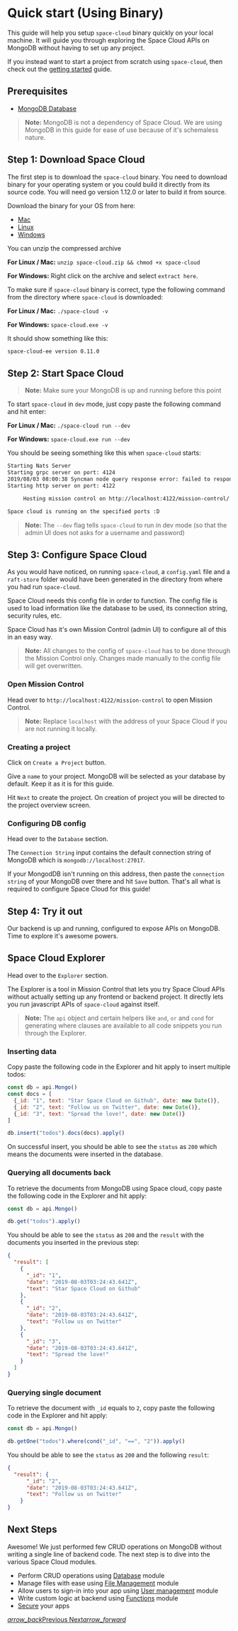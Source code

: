 # Quick start (Using Binary)

This guide will help you setup `space-cloud` binary quickly on your local machine. It will guide you through exploring the Space Cloud APIs on MongoDB without having to set up any project.

If you instead want to start a project from scratch using `space-cloud`, then check out the [getting started](/docs/getting-started) guide.

## Prerequisites

- [MongoDB Database](https://docs.mongodb.com/manual/installation/)

> **Note:** MongoDB is not a dependency of Space Cloud. We are using MongoDB in this guide for ease of use because of it's schemaless nature.

## Step 1: Download Space Cloud

The first step is to download the `space-cloud` binary. You need to download binary for your operating system or you could build it directly from its source code. You will need go version 1.12.0 or later to build it from source.

Download the binary for your OS from here:

- [Mac](https://spaceuptech.com/downloads/darwin/space-cloud.zip)
- [Linux](https://spaceuptech.com/downloads/linux/space-cloud.zip)
- [Windows](https://spaceuptech.com/downloads/windows/space-cloud.zip)

You can unzip the compressed archive

**For Linux / Mac:** `unzip space-cloud.zip && chmod +x space-cloud`

**For Windows:** Right click on the archive and select `extract here`.

To make sure if `space-cloud` binary is correct, type the following command from the directory where `space-cloud` is downloaded:

**For Linux / Mac:** `./space-cloud -v`

**For Windows:** `space-cloud.exe -v`

It should show something like this:
```bash
space-cloud-ee version 0.11.0
```

## Step 2: Start Space Cloud
> **Note:** Make sure your MongoDB is up and running before this point

To start `space-cloud` in `dev` mode, just copy paste the following command and hit enter:

**For Linux / Mac:** `./space-cloud run --dev`

**For Windows:** `space-cloud.exe run --dev`

You should be seeing something like this when `space-cloud` starts:

```bash
Starting Nats Server
Starting grpc server on port: 4124
2019/08/03 08:00:38 Syncman node query response error: failed to respond to key query: response is past the deadline
Starting http server on port: 4122

	 Hosting mission control on http://localhost:4122/mission-control/

Space cloud is running on the specified ports :D
``` 

> **Note:** The `--dev` flag tells `space-cloud` to run in dev mode (so that the admin UI does not asks for a username and password)

## Step 3: Configure Space Cloud

As you would have noticed, on running `space-cloud`, a `config.yaml` file and a `raft-store` folder would have been generated in the directory from where you had run `space-cloud`.

Space Cloud needs this config file in order to function. The config file is used to load information like the database to be used, its connection string, security rules, etc. 

Space Cloud has it's own Mission Control (admin UI) to configure all of this in an easy way. 

> **Note:** All changes to the config of `space-cloud` has to be done through the Mission Control only. Changes made manually to the config file will get overwritten. 


### Open Mission Control

Head over to `http://localhost:4122/mission-control` to open Mission Control.

> **Note:** Replace `localhost` with the address of your Space Cloud if you are not running it locally. 

### Creating a project
Click on `Create a Project` button. 

Give a `name` to your project. MongoDB will be selected as your database by default. Keep it as it is for this guide.

Hit `Next` to create the project. On creation of project you will be directed to the project overview screen. 

### Configuring DB config

Head over to the `Database` section.

The `Connection String` input contains the default connection string of MongoDB which is `mongodb://localhost:27017`.

If your MongodDB isn't running on this address, then paste the `connection string` of your MongoDB over there and hit `Save` button. That's all what is required to configure Space Cloud for this guide!

## Step 4: Try it out

Our backend is up and running, configured to expose APIs on MongoDB. Time to explore it's awesome powers. 

## Space Cloud Explorer 

Head over to the `Explorer` section. 

The Explorer is a tool in Mission Control that lets you try Space Cloud APIs without actually setting up any frontend or backend project. It directly lets you run javascript APIs of `space-cloud` against itself.  

> **Note:** The `api` object and certain helpers like `and`, `or` and `cond` for generating where clauses are available to all code snippets you run through the Explorer.

### Inserting data

Copy paste the following code in the Explorer and hit apply to insert multiple todos:

```js
const db = api.Mongo()
const docs = [
  {_id: "1", text: "Star Space Cloud on Github", date: new Date()},
  {_id: "2", text: "Follow us on Twitter", date: new Date()},
  {_id: "3", text: "Spread the love!", date: new Date()}
]

db.insert("todos").docs(docs).apply()
```

On successful insert, you should be able to see the `status` as `200` which means the documents were inserted in the database.

### Querying all documents back
To retrieve the documents from MongoDB using Space cloud, copy paste the following code in the Explorer and hit apply:

```js
const db = api.Mongo()

db.get("todos").apply()
```

You should be able to see the `status` as `200` and the `result` with the documents you inserted in the previous step:
```json
{
  "result": [
    {
      "_id": "1",
      "date": "2019-08-03T03:24:43.641Z",
      "text": "Star Space Cloud on Github"
    },
    {
      "_id": "2",
      "date": "2019-08-03T03:24:43.641Z",
      "text": "Follow us on Twitter"
    },
    {
      "_id": "3",
      "date": "2019-08-03T03:24:43.641Z",
      "text": "Spread the love!"
    }
  ]
}
```

### Querying single document
To retrieve the document with `_id` equals to `2`, copy paste the following code in the Explorer and hit apply:

```js
const db = api.Mongo()

db.getOne("todos").where(cond("_id", "==", "2")).apply()
```

You should be able to see the `status` as `200` and the following `result`:
```json
{
  "result": {
      "_id": "2",
      "date": "2019-08-03T03:24:43.641Z",
      "text": "Follow us on Twitter"
    }
}
```


## Next Steps

Awesome! We just performed few CRUD operations on MongoDB without writing a single line of backend code. The next step is to dive into the various Space Cloud modules.

- Perform CRUD operations using [Database](/docs/database/) module
- Manage files with ease using [File Management](/docs/file-storage) module
- Allow users to sign-in into your app using [User management](/docs/user-management) module
- Write custom logic at backend using [Functions](/docs/functions/) module
- [Secure](/docs/security) your apps

<div class="btns-wrapper">
  <a href="/docs/quick-start/overview" class="waves-effect waves-light btn primary-btn-border btn-small">
    <i class="material-icons btn-with-icon">arrow_back</i>Previous
  </a>
  <a href="/docs/quick-start/sample-apps" class="waves-effect waves-light btn primary-btn-fill btn-small">
    Next<i class="material-icons btn-with-icon">arrow_forward</i>
  </a>
</div>
